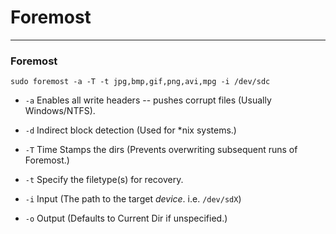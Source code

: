 # Foremost

* * *

### Foremost

`sudo foremost -a -T -t jpg,bmp,gif,png,avi,mpg -i /dev/sdc`

-   `-a` Enables all write headers -- pushes corrupt files (Usually Windows/NTFS).

-   `-d` Indirect block detection (Used for *nix systems.)

-   `-T` Time Stamps the dirs (Prevents overwriting subsequent runs of Foremost.)

-   `-t` Specify the filetype(s) for recovery.

-   `-i` Input (The path to the target _device_. i.e. `/dev/sdX`)

-   `-o` Output (Defaults to Current Dir if unspecified.)
